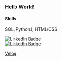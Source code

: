 ### Hello World!

#### Skills
SQL, Python3, HTML/CSS  



[![LinkedIn Badge](http://img.shields.io/badge/-LinkedIn-0072b1?style=flat?style=plastic&logo=appveyor&logo=#0077B5&link=https://www.linkedin.com/in/haein-kim-80b65217a/)](https://www.linkedin.com/in/haein-kim-80b65217a/)  
[![LinkedIn Badge](http://img.shields.io/badge/-LinkedIn-0072b1?style=flat&logo=linkedin&logo=#0077B5&link=https://www.linkedin.com/in/haein-kim-80b65217a/)](https://www.linkedin.com/in/haein-kim-80b65217a/)

[Velog](https://velog.io/@haenyy3153)

<!--
**haein-kim/haein-kim** is a ✨ _special_ ✨ repository because its `README.md` (this file) appears on your GitHub profile.

Here are some ideas to get you started:

- 🔭 I’m currently working on ...
- 🌱 I’m currently learning ...
- 👯 I’m looking to collaborate on ...
- 🤔 I’m looking for help with ...
- 💬 Ask me about ...
- 📫 How to reach me: ...
- 😄 Pronouns: ...
- ⚡ Fun fact: ...
-->
